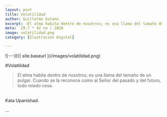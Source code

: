 ```yaml
---
layout: post
title: Volatilidad
author: Guillermo Solano
excerpt: –El alma habita dentro de nosotros; es una llama del tamaño de un pulgar.
meta:  29.7 * 42 cm / 2020
image: volatilidad.png
category: [Ilustración Digital]

---
```


![---]({{ site.baseurl }}/images/volatilidad.png)

#Volatilidad

> El alma habita dentro de nosotros; es una llama del tamaño de un pulgar. Cuando se la reconoce como al Señor del pasado y del futuro,
todo miedo cesa.<br>
<br>
Kata Upanishad.

…
